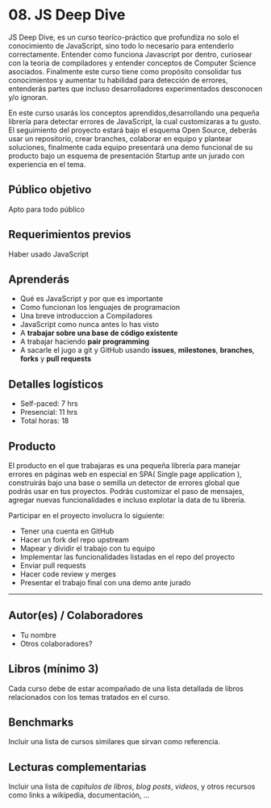 # 08. JS Deep Dive

JS Deep Dive, es un curso teoríco-práctico que profundiza no solo el conocimiento de JavaScript, sino todo lo necesario para entenderlo correctamente. Entender como funciona Javascript por dentro, curiosear con la teoria de compiladores y entender conceptos de Computer Science asociados. Finalmente este curso tiene como propósito consolidar tus conocimientos y aumentar tu habilidad para detección de errores, entenderás partes que incluso desarrolladores experimentados desconocen y/o ignoran.


En este curso usarás los conceptos aprendidos,desarrollando una pequeña librería para detectar errores de JavaScript, la cual customizaras a tu gusto. El seguimiento del proyecto estará bajo el esquema Open Source, deberás usar un repositorio, crear branches, colaborar en equipo y plantear soluciones, finalmente cada equipo presentará una demo funcional de su producto bajo un esquema de presentación Startup ante un jurado con experiencia en el tema.

## Público objetivo

Apto para todo público

## Requerimientos previos

Haber usado JavaScript

## Aprenderás
* Qué es JavaScript y por que es importante
* Como funcionan los lenguajes de programacion
* Una breve introduccion a Compiladores
* JavaScript como nunca antes lo has visto 
* A **trabajar sobre una base de código existente**
* A trabajar haciendo **pair programming**
* A sacarle el jugo a git y GitHub usando **issues**, **milestones**,
  **branches**, **forks** y **pull requests**

## Detalles logísticos

* Self-paced: 7 hrs
* Presencial: 11 hrs
* Total horas: 18

## Producto

El producto en el que trabajaras es una pequeña librería para manejar errores en páginas web en especial en SPA( Single page application ), construirás bajo una base o semilla un detector de errores global que podrás usar en tus proyectos. Podrás customizar el paso de mensajes, agregar nuevas funcionalidades e incluso explotar la data de tu librería.

Participar en el proyecto involucra lo siguiente:

* Tener una cuenta en GitHub
* Hacer un fork del repo upstream
* Mapear y dividir el trabajo con tu equipo
* Implementar las funcionalidades listadas en el repo del proyecto
* Enviar pull requests
* Hacer code review y merges
* Presentar el trabajo final con una demo ante jurado

***

## Autor(es) / Colaboradores

* Tu nombre
* Otros colaboradores?

## Libros (mínimo 3)

Cada curso debe de estar acompañado de una lista detallada de libros
relacionados con los temas tratados en el curso.

## Benchmarks

Incluir una lista de cursos similares que sirvan como referencia.

## Lecturas complementarias

Incluir una lista de _capítulos de libros_, _blog posts_, _videos_, y otros
recursos como links a wikipedia, documentación, ...
